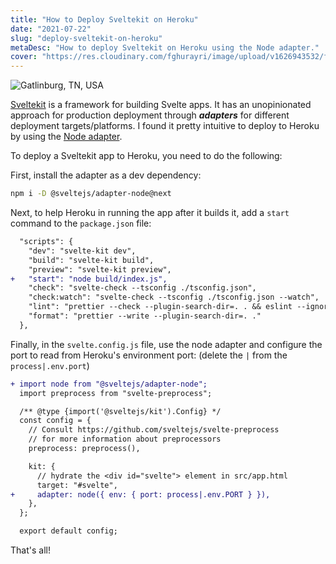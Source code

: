 ```yaml
---
title: "How to Deploy Sveltekit on Heroku"
date: "2021-07-22"
slug: "deploy-sveltekit-on-heroku"
metaDesc: "How to deploy Sveltekit on Heroku using the Node adapter."
cover: "https://res.cloudinary.com/fghurayri/image/upload/v1626943532/faisal.sh/deploy-sveltekit-on-heroku/cover.webp"
---
```


<script context="module">
  export const prerender = true;
</script>

![Gatlinburg, TN, USA](https://res.cloudinary.com/fghurayri/image/upload/v1626943532/faisal.sh/deploy-sveltekit-on-heroku/cover.webp)

[Sveltekit](https://kit.svelte.dev/) is a framework for building Svelte apps. It has an unopinionated approach for production deployment through **_adapters_** for different deployment targets/platforms. I found it pretty intuitive to deploy to Heroku by using the [Node adapter](https://github.com/sveltejs/kit/tree/master/packages/adapter-node).

To deploy a Sveltekit app to Heroku, you need to do the following:

First, install the adapter as a dev dependency:

```sh
npm i -D @sveltejs/adapter-node@next
```

Next, to help Heroku in running the app after it builds it, add a `start` command to the `package.json` file:

```diff
  "scripts": {
    "dev": "svelte-kit dev",
    "build": "svelte-kit build",
    "preview": "svelte-kit preview",
+   "start": "node build/index.js",
    "check": "svelte-check --tsconfig ./tsconfig.json",
    "check:watch": "svelte-check --tsconfig ./tsconfig.json --watch",
    "lint": "prettier --check --plugin-search-dir=. . && eslint --ignore-path .gitignore .",
    "format": "prettier --write --plugin-search-dir=. ."
  },
```

Finally, in the `svelte.config.js` file, use the node adapter and configure the port to read from Heroku's environment port: (delete the `|` from the `process|.env.port`)

```diff
+ import node from "@sveltejs/adapter-node";
  import preprocess from "svelte-preprocess";

  /** @type {import('@sveltejs/kit').Config} */
  const config = {
    // Consult https://github.com/sveltejs/svelte-preprocess
    // for more information about preprocessors
    preprocess: preprocess(),

    kit: {
      // hydrate the <div id="svelte"> element in src/app.html
      target: "#svelte",
+     adapter: node({ env: { port: process|.env.PORT } }),
    },
  };

  export default config;
```

That's all!
